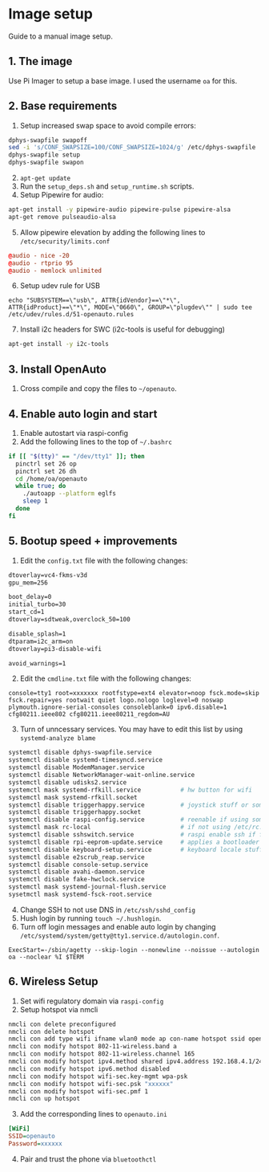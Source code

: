 
# Image setup
Guide to a manual image setup.


## 1. The image
Use Pi Imager to setup a base image. I used the username `oa` for this.


## 2. Base requirements
1. Setup increased swap space to avoid compile errors:
```bash
dphys-swapfile swapoff
sed -i 's/CONF_SWAPSIZE=100/CONF_SWAPSIZE=1024/g' /etc/dphys-swapfile
dphys-swapfile setup
dphys-swapfile swapon
```
2. `apt-get update`
3. Run the `setup_deps.sh` and `setup_runtime.sh` scripts.
4. Setup Pipewire for audio:
```bash
apt-get install -y pipewire-audio pipewire-pulse pipewire-alsa
apt-get remove pulseaudio-alsa
```
5. Allow pipewire elevation by adding the following lines to `/etc/security/limits.conf`
```conf
@audio - nice -20
@audio - rtprio 95
@audio - memlock unlimited
```
6. Setup udev rule for USB
```
echo "SUBSYSTEM==\"usb\", ATTR{idVendor}==\"*\", ATTR{idProduct}==\"*\", MODE=\"0660\", GROUP=\"plugdev\"" | sudo tee /etc/udev/rules.d/51-openauto.rules
```
7. Install i2c headers for SWC (i2c-tools is useful for debugging)
```bash
apt-get install -y i2c-tools
```


## 3. Install OpenAuto
1. Cross compile and copy the files to `~/openauto`.


## 4. Enable auto login and start
1. Enable autostart via raspi-config
2. Add the following lines to the top of `~/.bashrc`
```bash
if [[ "$(tty)" == "/dev/tty1" ]]; then
  pinctrl set 26 op
  pinctrl set 26 dh
  cd /home/oa/openauto
  while true; do
    ./autoapp --platform eglfs
    sleep 1
  done
fi
```


## 5. Bootup speed + improvements
1. Edit the `config.txt` file with the following changes:
```txt
dtoverlay=vc4-fkms-v3d
gpu_mem=256

boot_delay=0
initial_turbo=30
start_cd=1
dtoverlay=sdtweak,overclock_50=100

disable_splash=1
dtparam=i2c_arm=on
dtoverlay=pi3-disable-wifi

avoid_warnings=1
```
2. Edit the `cmdline.txt` file with the following changes:
```text
console=tty1 root=xxxxxxx rootfstype=ext4 elevator=noop fsck.mode=skip fsck.repair=yes rootwait quiet logo.nologo loglevel=0 noswap plymouth.ignore-serial-consoles consoleblank=0 ipv6.disable=1 cfg80211.ieee802 cfg80211.ieee80211_regdom=AU
```
3. Turn of unncessary services. You may have to edit this list by using `systemd-analyze blame`
```bash
systemctl disable dphys-swapfile.service
systemctl disable systemd-timesyncd.service
systemctl disable ModemManager.service
systemctl disable NetworkManager-wait-online.service
systemctl disable udisks2.service
systemctl mask systemd-rfkill.service           # hw button for wifi
systemctl mask systemd-rfkill.socket
systemctl disable triggerhappy.service          # joystick stuff or something on /dev/input/
systemctl disable triggerhappy.socket
systemctl disable raspi-config.service          # reenable if using some options in raspi-config
systemctl mask rc-local                         # if not using /etc/rc.local
systemctl disable sshswitch.service             # raspi enable ssh if file in boot
systemctl disable rpi-eeprom-update.service     # applies a bootloader update if available
systemctl disable keyboard-setup.service        # keyboard locale stuff
systemctl disable e2scrub_reap.service
systemctl disable console-setup.service
systemctl disable avahi-daemon.service
systemctl disable fake-hwclock.service
systemctl mask systemd-journal-flush.service
sysetmctl mask systemd-fsck-root.service
```
4. Change SSH to not use DNS in `/etc/ssh/sshd_config`
5. Hush login by running `touch ~/.hushlogin`.
6. Turn off login messages and enable auto login by changing `/etc/systemd/system/getty@tty1.service.d/autologin.conf`.
```text
ExecStart=-/sbin/agetty --skip-login --nonewline --noissue --autologin oa --noclear %I $TERM
```



## 6. Wireless Setup
1. Set wifi regulatory domain via `raspi-config`
2. Setup hotspot via nmcli
```bash
nmcli con delete preconfigured
nmcli con delete hotspot
nmcli con add type wifi ifname wlan0 mode ap con-name hotspot ssid openauto autoconnect true
nmcli con modify hotspot 802-11-wireless.band a
nmcli con modify hotspot 802-11-wireless.channel 165
nmcli con modify hotspot ipv4.method shared ipv4.address 192.168.4.1/24
nmcli con modify hotspot ipv6.method disabled
nmcli con modify hotspot wifi-sec.key-mgmt wpa-psk
nmcli con modify hotspot wifi-sec.psk "xxxxxx"
nmcli con modify hotspot wifi-sec.pmf 1
nmcli con up hotspot
```
3. Add the corresponding lines to `openauto.ini`
```ini
[WiFi]
SSID=openauto
Password=xxxxxx
```
4. Pair and trust the phone via `bluetoothctl`

